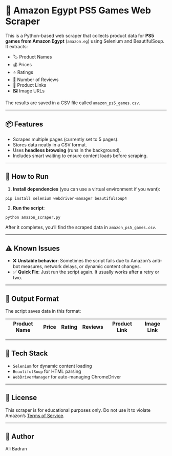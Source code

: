 # 🛒 Amazon Egypt PS5 Games Web Scraper

This is a Python-based web scraper that collects product data for **PS5 games from Amazon Egypt** (`amazon.eg`) using Selenium and BeautifulSoup. It extracts:

- 🏷️ Product Names  
- 💰 Prices  
- ⭐ Ratings  
- 📝 Number of Reviews  
- 🔗 Product Links  
- 🖼️ Image URLs

The results are saved in a CSV file called `amazon_ps5_games.csv`.

---

## 📦 Features

- Scrapes multiple pages (currently set to 5 pages).
- Stores data neatly in a CSV format.
- Uses **headless browsing** (runs in the background).
- Includes smart waiting to ensure content loads before scraping.

---

## 🚀 How to Run

1. **Install dependencies** (you can use a virtual environment if you want):

```bash
pip install selenium webdriver-manager beautifulsoup4
````

2. **Run the script**:

```bash
python amazon_scraper.py
```

After it completes, you’ll find the scraped data in `amazon_ps5_games.csv`.

---

## ⚠️ Known Issues

* ❌ **Unstable behavior**: Sometimes the script fails due to Amazon’s anti-bot measures, network delays, or dynamic content changes.
* ✅ **Quick Fix**: Just run the script again. It usually works after a retry or two.

---

## 📁 Output Format

The script saves data in this format:

| Product Name | Price | Rating | Reviews | Product Link | Image Link |
| ------------ | ----- | ------ | ------- | ------------ | ---------- |

---

## 🧠 Tech Stack

* `Selenium` for dynamic content loading
* `BeautifulSoup` for HTML parsing
* `WebDriverManager` for auto-managing ChromeDriver

---

## 📝 License

This scraper is for educational purposes only. Do not use it to violate Amazon’s [Terms of Service](https://www.amazon.com/gp/help/customer/display.html?nodeId=201909000).

---

## 🤖 Author

Ali Badran

